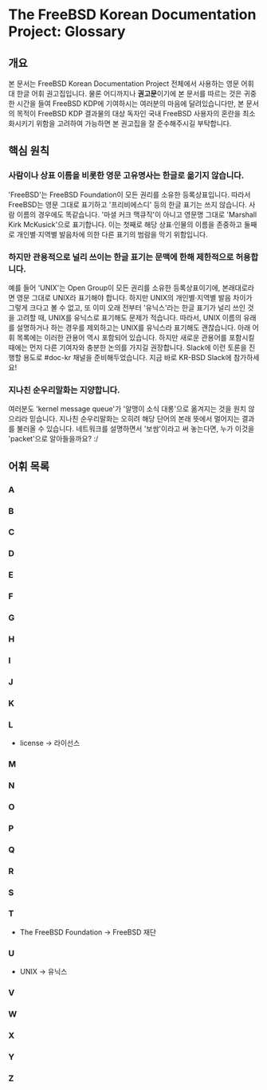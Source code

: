 # The FreeBSD Korean Documentation Project: Glossary
## 개요
본 문서는 FreeBSD Korean Documentation Project 전체에서 사용하는 영문 어휘 대
한글 어휘 권고집입니다. 물론 어디까지나 **권고문**이기에 본 문서를 따르는 것은
귀중한 시간을 들여 FreeBSD KDP에 기여하시는 여러분의 마음에 달려있습니다만, 본
문서의 목적이 FreeBSD KDP 결과물의 대상 독자인 국내 FreeBSD 사용자의 혼란을
최소화시키기 위함을 고려하여 가능하면 본 권고집을 잘 준수해주시길 부탁합니다.


## 핵심 원칙
### 사람이나 상표 이름을 비롯한 영문 고유명사는 한글로 옮기지 않습니다.
'FreeBSD'는 FreeBSD Foundation이 모든 권리를 소유한 등록상표입니다. 따라서
FreeBSD는 영문 그대로 표기하고 '프리비에스디' 등의 한글 표기는 쓰지 않습니다.
사람 이름의 경우에도 똑같습니다. '마셜 커크 맥큐직'이 아니고 영문명 그대로
'Marshall Kirk McKusick'으로 표기합니다. 이는 첫째로 해당 상표·인물의 이름을
존중하고 둘째로 개인별·지역별 발음차에 의한 다른 표기의 범람을 막기 위함입니다.

### 하지만 관용적으로 널리 쓰이는 한글 표기는 문맥에 한해 제한적으로 허용합니다.
예를 들어 'UNIX'는 Open Group이 모든 권리를 소유한 등록상표이기에, 본래대로라면
영문 그대로 UNIX라 표기해야 합니다. 하지만 UNIX의 개인별·지역별 발음 차이가
그렇게 크다고 볼 수 없고, 또 이미 오래 전부터 '유닉스'라는 한글 표기가 널리 쓰인
것을 고려할 때, UNIX를 유닉스로 표기해도 문제가 적습니다. 따라서, UNIX 이름의
유래를 설명하거나 하는 경우를 제외하고는 UNIX를 유닉스라 표기해도 괜찮습니다.
아래 어휘 목록에는 이러한 관용어 역시 포함되어 있습니다. 하지만 새로운 관용어를
포함시킬 때에는 먼저 다른 기여자와 충분한 논의를 가지길 권장합니다. Slack에 이런
토론을 진행할 용도로 #doc-kr 채널을 준비해두었습니다. 지금 바로 KR-BSD Slack에
참가하세요!

### 지나친 순우리말화는 지양합니다.
여러분도 'kernel message queue'가 '알맹이 소식 대롱'으로 옮겨지는 것을 원치
않으리라 믿습니다. 지나친 순우리말화는 오히려 해당 단어의 본래 뜻에서 멀어지는
결과를 불러올 수 있습니다. 네트워크를 설명하면서 '보쌈'이라고 써 놓는다면, 누가
이것을 'packet'으로 알아들을까요? :/


## 어휘 목록
### A
### B
### C
### D
### E
### F
### G
### H
### I
### J
### K
### L
* license -> 라이선스

### M
### N
### O
### P
### Q
### R
### S
### T
* The FreeBSD Foundation -> FreeBSD 재단
### U
* UNIX -> 유닉스

### V
### W
### X
### Y
### Z
